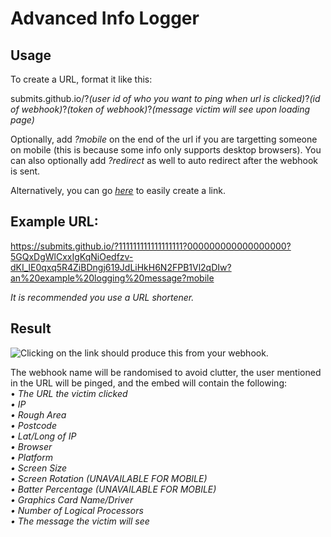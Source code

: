 # Advanced Info Logger

## Usage
To create a URL, format it like this:

submits.github.io/?*(user id of who you want to ping when url is clicked)*?*(id of webhook)*?*(token of webhook)*?*(message victim will see upon loading page)*

Optionally, add *?mobile* on the end of the url if you are targetting someone on mobile (this is because some info only supports desktop browsers).
You can also optionally add *?redirect* as well to auto redirect after the webhook is sent.

Alternatively, you can go *[here](https://submits.github.io/create.html)* to easily create a link.

## Example URL:
https://submits.github.io/?111111111111111111?000000000000000000?5GQxDgWlCxxIgKqNiOedfzv-dKI_lE0qxq5R4ZiBDngj619JdLiHkH6N2FPB1Vl2qDIw?an%20example%20logging%20message?mobile

*It is recommended you use a URL shortener.*

## Result

![Clicking on the link should produce this from your webhook.](https://i.imgur.com/ch3F020.png)

The webhook name will be randomised to avoid clutter, the user mentioned in the URL will be pinged, and the embed will contain the following:<br>
• *The URL the victim clicked  <br>
• IP <br>
• Rough Area  <br>
• Postcode <br>
• Lat/Long of IP <br>
• Browser <br>
• Platform <br> 
• Screen Size <br>
• Screen Rotation (UNAVAILABLE FOR MOBILE) <br>
• Batter Percentage (UNAVAILABLE FOR MOBILE) <br>
• Graphics Card Name/Driver <br>
• Number of Logical Processors <br>
• The message the victim will see <br>*
